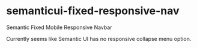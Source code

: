 # semanticui-fixed-responsive-nav
Semantic Fixed Mobile Responsive Navbar

Currently seems like Semantic UI has no responsive collapse menu option.
